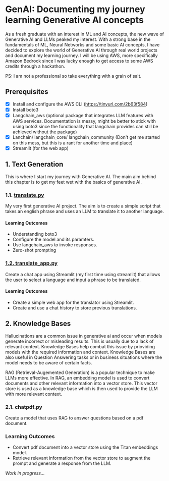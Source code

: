 # GenAI: Documenting my journey learning Generative AI concepts
As a fresh graduate with an interest in ML and AI concepts, the new wave of Generative AI and LLMs peaked my interest. With a strong base in the fundamentals of ML, Neural Networks and some basic AI concepts, I have decided to explore the world of Generative AI through real world projects and document my learning journey.
I will be using AWS, more specifically Amazon Bedrock since I was lucky enough to get access to some AWS credits through a hackathon.

PS: I am not a professional so take everything with a grain of salt.

## Prerequisites
- [x] Install and configure the AWS CLI (https://tinyurl.com/2b63f584)
- [x] Install boto3
- [x] Langchain_aws (optional package that integrates LLM features with AWS services. Documentation is messy, might be better to stick with using boto3 since the functionality that langchain provides can still be achieved without the package)
- [x] Lanchain/ langchain_core/ langchain_community (Don't get me started on this mess, but this is a rant for another time and place)
- [x] Streamlit (for the web app)

## 1. Text Generation
This is where I start my journey with Generative AI. The main aim behind this chapter is to get my feet wet with the basics of generative AI.
### 1.1. [translate.py](1_Text_Generation/translate.py)
My very first generative AI project. The aim is to create a simple script that takes an english phrase and uses an LLM to translate it to another language.
#### Learning Outcomes
- Understanding boto3
- Configure the model and its paramters.
- Use langchain_aws to invoke responses.
- Zero-shot prompting
### [1.2. translate_app.py](1_Text_Generation/translate_app.py)
Create a chat app using Streamlit (my first time using streamlit) that allows the user to select a language and input a phrase to be translated.
#### Learning Outcomes
- Create a simple web app for the translator using Streamlit.
- Create and use a chat history to store previous translations.

## 2. Knowledge Bases
Hallucinations are a common issue in generative ai and occur when models generate incorrect or misleading results. This is usually due to a lack of relevant context. Knowledge Bases help combat this issue by prioviding models with the required information and context. Knowledge Bases are also useful in Question Answering tasks or in business situations where the model needs to be aware of certain facts.

RAG (Retrieval-Augemented Generation) is a popular technique to make LLMs more effective. In RAG, an embedding model is used to convert documents and other relevant information into a vector store. This vector store is used as a knowledge base which is then used to provide the LLM with more relevant context.
### 2.1. chatpdf.py
Create a model that uses RAG to answer questions based on a pdf document.
### Learning Outcomes
- Convert pdf document into a vector store using the Titan embeddings model.
- Retrieve relevant information from the vector store to augment the prompt and generate a response from the LLM.


_Work in progress..._
